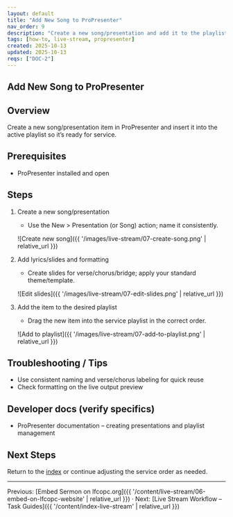 ```yaml
---
layout: default
title: "Add New Song to ProPresenter"
nav_order: 9
description: "Create a new song/presentation and add it to the playlist."
tags: [how-to, live-stream, propresenter]
created: 2025-10-13
updated: 2025-10-13
reqs: ["DOC-2"]
---
```


## Add New Song to ProPresenter

## Overview

Create a new song/presentation item in ProPresenter and insert it into the active playlist so it’s ready for service.

## Prerequisites

- ProPresenter installed and open

## Steps

1) Create a new song/presentation
   - Use the New > Presentation (or Song) action; name it consistently.

   ![Create new song]({{ '/images/live-stream/07-create-song.png' | relative_url }})

2) Add lyrics/slides and formatting
   - Create slides for verse/chorus/bridge; apply your standard theme/template.

   ![Edit slides]({{ '/images/live-stream/07-edit-slides.png' | relative_url }})

3) Add the item to the desired playlist
   - Drag the new item into the service playlist in the correct order.

   ![Add to playlist]({{ '/images/live-stream/07-add-to-playlist.png' | relative_url }})

## Troubleshooting / Tips

- Use consistent naming and verse/chorus labeling for quick reuse
- Check formatting on the live output preview

## Developer docs (verify specifics)

- ProPresenter documentation – creating presentations and playlist management

## Next Steps

Return to the [index](../index-live-stream.md) or continue adjusting the service order as needed.

---

Previous: [Embed Sermon on lfcopc.org]({{ '/content/live-stream/06-embed-on-lfcopc-website' | relative_url }}) · Next: [Live Stream Workflow – Task Guides]({{ '/content/index-live-stream' | relative_url }})
